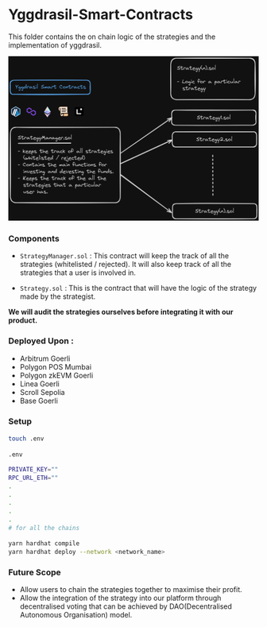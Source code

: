# Yggdrasil-Smart-Contracts

This folder contains the on chain logic of the strategies and the implementation of yggdrasil.

![contracts](../docs/contract.png)

### Components

- `StrategyManager.sol` : This contract will keep the track of all the strategies (whitelisted / rejected). It will also keep track of all the strategies that a user is involved in.

- `Strategy.sol` : This is the contract that will have the logic of the strategy made by the strategist.

**We will audit the strategies ourselves before integrating it with our product.**

### Deployed Upon :

- Arbitrum Goerli
- Polygon POS Mumbai
- Polygon zkEVM Goerli
- Linea Goerli
- Scroll Sepolia
- Base Goerli

### Setup

```sh
touch .env
```

`.env`

```sh
PRIVATE_KEY=""
RPC_URL_ETH=""
.
.
.
.
.
# for all the chains
```

```sh
yarn hardhat compile
yarn hardhat deploy --network <network_name>
```

### Future Scope

- Allow users to chain the strategies together to maximise their profit.
- Allow the integration of the strategy into our platform through decentralised voting that can be achieved by DAO(Decentralised Autonomous Organisation) model.

